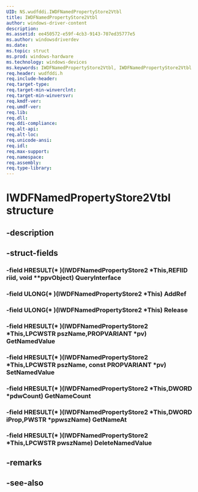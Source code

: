 ```yaml
---
UID: NS.wudfddi.IWDFNamedPropertyStore2Vtbl
title: IWDFNamedPropertyStore2Vtbl
author: windows-driver-content
description: 
ms.assetid: ee450572-e59f-4cb3-9143-707ed35777e5
ms.author: windowsdriverdev
ms.date: 
ms.topic: struct
ms.prod: windows-hardware
ms.technology: windows-devices
ms.keywords: IWDFNamedPropertyStore2Vtbl, IWDFNamedPropertyStore2Vtbl
req.header: wudfddi.h
req.include-header:
req.target-type:
req.target-min-winverclnt:
req.target-min-winversvr:
req.kmdf-ver:
req.umdf-ver:
req.lib:
req.dll:
req.ddi-compliance:
req.alt-api:
req.alt-loc:
req.unicode-ansi:
req.idl:
req.max-support:
req.namespace:
req.assembly:
req.type-library:
---
```


# IWDFNamedPropertyStore2Vtbl structure

## -description



## -struct-fields

### -field HRESULT(* )(IWDFNamedPropertyStore2 *This,REFIID riid, void **ppvObject) QueryInterface			
 	
### -field ULONG(* )(IWDFNamedPropertyStore2 *This) AddRef			
 	
### -field ULONG(* )(IWDFNamedPropertyStore2 *This) Release			
 	
### -field HRESULT(* )(IWDFNamedPropertyStore2 *This,LPCWSTR pszName,PROPVARIANT *pv) GetNamedValue			
 	
### -field HRESULT(* )(IWDFNamedPropertyStore2 *This,LPCWSTR pszName, const PROPVARIANT *pv) SetNamedValue			
 	
### -field HRESULT(* )(IWDFNamedPropertyStore2 *This,DWORD *pdwCount) GetNameCount			
 	
### -field HRESULT(* )(IWDFNamedPropertyStore2 *This,DWORD iProp,PWSTR *ppwszName) GetNameAt			
 	
### -field HRESULT(* )(IWDFNamedPropertyStore2 *This,LPCWSTR pwszName) DeleteNamedValue			
 	
## -remarks

## -see-also